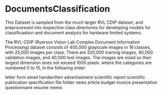 # DocumentsClassification
This Dataset is sampled from the much larger RVL CDIP dataset, and preprocessed into respective class directories for developing models for classificaation and document analysis for hardware limited systems.

The RVL-CDIP (Ryerson Vision Lab Complex Document Information Processing) dataset consists of 400,000 grayscale images in 16 classes, with 25,000 images per class. There are 320,000 training images, 40,000 validation images, and 40,000 test images. The images are sized so their largest dimension does not exceed 1000 pixels.
where the categories are numbered 0 to 15, in the following order:

letter
form
email
handwritten
advertisement
scientific report
scientific publication
specification
file folder
news article
budget
invoice
presentation
questionnaire
resume
memo
